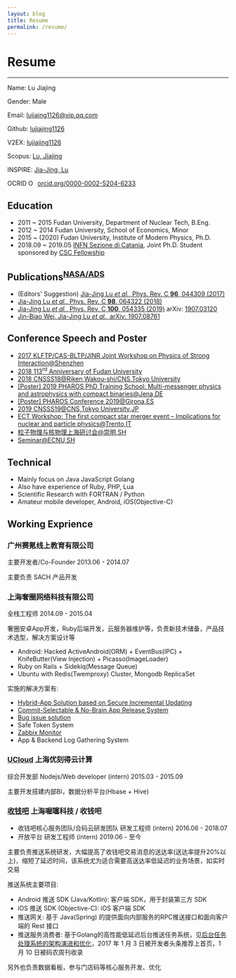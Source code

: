 ```yaml
---
layout: blog
title: Resume
permalink: /resume/
---
```


# Resume

---

Name: Lu Jiajing

Gender: Male

Email: lujiajng1126@vip.qq.com

Github: [lujiajing1126](https://github.com/lujiajing1126)

V2EX: [lujiajing1126](https://www.v2ex.com/member/lujiajing1126)

Scopus: [Lu, Jiajing](https://www.scopus.com/authid/detail.uri?authorId=57196025279)

INSPIRE: [Jia-Jing, Lu](https://inspirehep.net/author/profile/J.J.Lu.2)

<div itemscope itemtype="https://schema.org/Person">OCRID <a itemprop="sameAs" content="https://orcid.org/0000-0002-5204-6233" href="https://orcid.org/0000-0002-5204-6233" target="orcid.widget" rel="noopener noreferrer" style="vertical-align:top;"><img src="https://orcid.org/sites/default/files/images/orcid_16x16.png" style="width:1em;margin-right:.5em;" alt="ORCID iD icon">orcid.org/0000-0002-5204-6233</a></div>

## Education

 - 2011 ~ 2015 Fudan University, Department of Nuclear Tech, B.Eng.
 - 2012 ~ 2014 Fudan University, School of Economics, Minor
 - 2015 ~ (2020) Fudan University, Institute of Modern Physics, Ph.D.
 - 2018.09 ~ 2019.05 [INFN Sezione di Catania](http://www.ct.infn.it/), Joint Ph.D. Student sponsored by [CSC Fellowship](http://www.csc.edu.cn/)

## Publications<sup>[NASA/ADS](https://ui.adsabs.harvard.edu/public-libraries/nNEKWmqEROSde1Gf4tww2Q)</sup>

 - (Editors' Suggestion) [Jia-Jing Lu _et al._, Phys. Rev. C **96**, 044309 (2017)](https://doi.org/10.1103/PhysRevC.96.044309)
 - [Jia-Jing Lu _et al._, Phys. Rev. C **98**, 064322 (2018)](https://doi.org/10.1103/PhysRevC.98.064322)
 - [Jia-Jing Lu _et al._, Phys. Rev. C **100**, 054335 (2019)](https://doi.org/10.1103/PhysRevC.100.054335) arXiv: [1907.03120](https://arxiv.org/abs/1907.03120)
 - [Jin-Biao Wei, Jia-Jing Lu _et al._, arXiv: 1907.08761](https://arxiv.org/abs/1907.08761)

## Conference Speech and Poster

 - [2017 KLFTP/CAS-BLTP/JINR Joint Workshop on Physics of Strong Interaction@Shenzhen](#)
 - [2018 113<sup>rd</sup> Anniversary of Fudan University](#)
 - [2018 CNSSS18@Riken,Wakou-shi/CNS,Tokyo University](https://indico2.cns.s.u-tokyo.ac.jp/event/30/)
 - [[Poster] 2019 PHAROS PhD Training School: Multi-messenger physics and astrophysics with compact binaries@Jena,DE](https://indico.tpi.uni-jena.de/event/2/overview)
 - [[Poster] PHAROS Conference 2019@Girona,ES](https://www.ice.csic.es/indico/event/12/overview)
 - [2019 CNSSS19@CNS,Tokyo University,JP](https://indico2.cns.s.u-tokyo.ac.jp/event/65/)
 - [ECT Workshop: The first compact star merger event – Implications for nuclear and particle physics@Trento,IT](http://indico.ectstar.eu/event/57/)
 - [粒子物理与核物理上海研讨会@崇明,SH](https://napp.fudan.edu.cn/indico/event/70/)
 - [Seminar@ECNU,SH](#)

## Technical

 - Mainly focus on Java JavaScript Golang
 - Also have experience of Ruby, PHP, Lua
 - Scientific Research with FORTRAN / Python
 - Amateur mobile developer, Android, iOS(Objective-C)

## Working Exprience

### **广州赛氪线上教育有限公司**

  主要开发者/Co-Founder  2013.06 - 2014.07

  主要负责 SACH 产品开发

### **上海奢圈网络科技有限公司**

  全栈工程师  2014.09 - 2015.04

  奢圈安卓App开发，Ruby后端开发，云服务器维护等，负责新技术储备，产品技术选型，解决方案设计等

  - Android: Hacked ActiveAndroid(ORM) + EventBus(IPC) + KnifeButter(View Injection) + Picasso(ImageLoader)
  - Ruby on Rails + Sidekiq(Message Queue)
  - Ubuntu with Redis(Twemproxy) Cluster, Mongodb ReplicaSet

  实施的解决方案有:
  
  - [Hybrid-App Solution based on Secure Incremental Updating](https://ruby-china.org/topics/23258)
  - [Commit-Selectable & No-Brain App Release System](/automation/Commit-Selectable-and-No-Brain-App-Release-System.html)
  - [Bug issue solution](/solution/gitlab-webhook-to-trello.html)
  - Safe Token System
  - [Zabbix Monitor](/solution/zabbix-monitor-solution.html)
  - App & Backend Log Gathering System

### **[UCloud](http://www.ucloud.cn/) 上海优刻得云计算**

  综合开发部 Nodejs/Web developer (intern) 2015.03 - 2015.09

  主要开发搭建内部BI，数据分析平台(Hbase + Hive)

### **[收钱吧](https://shouqianba.com) 上海喔噻科技 / 收钱吧**

  - 收钱吧核心服务团队/合码云研发团队 研发工程师 (intern) 2016.06 - 2018.07
  - 开放平台 研发工程师 (intern) 2019.06 - 至今

  主要负责推送系统研发，大幅提高了收钱吧交易消息的送达率(送达率提升20%以上)，缩短了延迟时间，该系统尤为适合需要高送达率低延迟的业务场景，如实时交易

  推送系统主要项目:

  - Android 推送 SDK (Java/Kotlin): 客户端 SDK，用于封装第三方 SDK
  - iOS 推送 SDK (Objective-C): iOS 客户端 SDK
  - 推送网关: 基于 Java(Spring) 的提供面向内部服务的RPC推送接口和面向客户端的 Rest 接口
  - 推送服务消费者: 基于Golang的高性能低延迟后台推送任务系统，见[后台任务处理系统的架构演进和优化](http://www.coder.dog/solution/the-evolution-and-optimization-of-a-background-processing-system.html)，2017 年 1 月 3 日被开发者头条推荐上首页，1 月 10 日被码农周刊收录

  另外也负责数据看板，参与门店码等核心服务开发、优化
